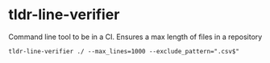 # tldr-line-verifier

Command line tool to be in a CI. Ensures a max length of files in a repository

```
tldr-line-verifier ./ --max_lines=1000 --exclude_pattern=".csv$"
```

